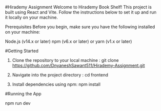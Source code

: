 #Hirademy Assignment
Welcome to Hirademy Book Shelf! This project is built using React and Vite. Follow the instructions below to set it up and run it locally on your machine.

Prerequisites
Before you begin, make sure you have the following installed on your machine:

Node.js (v14.x or later)
npm (v6.x or later) or yarn (v1.x or later)

#Getting Started

1. Clone the repository to your local machine :
git clone https://github.com/DnyaneshSawant511/Hirademy-Assignment.git

2. Navigate into the project directory :
cd frontend

3. Install dependencies using npm:
npm install

#Running the App

npm run dev

